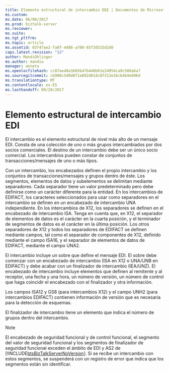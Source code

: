 ```yaml
---
title: Elemento estructural de intercambio EDI | Documentos de Microsoft
ms.custom: 
ms.date: 06/08/2017
ms.prod: biztalk-server
ms.reviewer: 
ms.suite: 
ms.tgt_pltfrm: 
ms.topic: article
ms.assetid: 03f47ae2-fa0f-4d88-a700-85f3d515d2d0
caps.latest.revision: "12"
author: MandiOhlinger
ms.author: mandia
manager: anneta
ms.openlocfilehash: cc07ae40a3665b47b446b61e24954ca9c588a6a7
ms.sourcegitcommit: cb908c540d8f1a692d01dc8f313e16cb4b4e696d
ms.translationtype: MT
ms.contentlocale: es-ES
ms.lasthandoff: 09/20/2017
---
```

# <a name="edi-interchange-structural-element"></a>Elemento estructural de intercambio EDI
El intercambio es el elemento estructural de nivel más alto de un mensaje EDI. Consta de una colección de uno o más grupos intercambiados por dos socios comerciales. El destino de un intercambio debe ser un único socio comercial. Los intercambios pueden constar de conjuntos de transacciones/mensajes de uno o más tipos.  
  
 Con un intercambio, los encabezados definen el propio intercambio y los conjuntos de transacciones/mensajes y grupos dentro de éste. Los segmentos, elementos de datos y subelementos se delimitan mediante separadores. Cada separador tiene un valor predeterminado pero debe definirse como un carácter diferente para la entidad. En los intercambios de EDIFACT, los caracteres seleccionados para usar como separadores en el intercambio se definen en un encabezado de intercambio UNA independiente. En los intercambios de X12, los separadores se definen en el encabezado de intercambio ISA. Tenga en cuenta que, en X12, el separador de elementos de datos es el carácter en la cuarta posición, y el terminador de segmentos de datos es el carácter en la última posición. Los otros separadores de X12 y todos los separadores de EDIFACT se definen mediante campos, tal como el separador de componentes de X12, definido mediante el campo ISA16, y el separador de elementos de datos de EDIFACT, mediante el campo UNA2.  
  
 El intercambio incluye un sobre que define el mensaje EDI. El sobre debe comenzar con un encabezado de intercambio (ISA en X12 o UNA/UNB en EDIFACT) y debe acabar con un finalizador de intercambio (IEA/UNZ). El encabezado de intercambio incluye elementos que definen al remitente y al receptor, una fecha y una hora, un número de versión, un número de control que haga coincidir el encabezado con el finalizador y otra información.  
  
 Los campos ISA12 y GS8 (para intercambios X12) y el campo UNH2 (para intercambios EDIFACT) contienen información de versión que es necesaria para la detección de esquemas.  
  
 El finalizador de intercambio tiene un elemento que indica el número de grupos dentro del intercambio.  
  
> [!NOTE]
>  El encabezado de seguridad funcional y de control funcional, el segmento del valor de seguridad funcional y los segmentos de finalizador de seguridad funcional exceden el ámbito de EDI y AS2 de [!INCLUDE[btsBizTalkServerNoVersion](../includes/btsbiztalkservernoversion-md.md)]. Si se recibe un intercambio con estos segmentos, se suspenderá con un registro de error que indica que los segmentos están sin identificar.